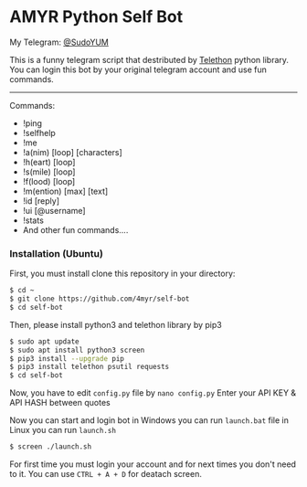 # AMYR Python Self Bot
My Telegram: [@SudoYUM](https://t.me/SudoYUM)

This is a funny telegram script that destributed by [Telethon](https://github.com/LonamiWebs/Telethon) python library.
You can login this bot by your original telegram account and use fun commands.

---
Commands:
  - !ping
  - !selfhelp
  - !me
  - !a(nim) [loop] [characters]
  - !h(eart) [loop]
  -	!s(mile) [loop]
  -	!f(lood) [loop]
  - !m(ention) [max] [text]
  - !id [reply]
  - !ui [@username]
  - !stats
  - And other fun commands....

### Installation (Ubuntu)

First, you must install clone this repository in your directory:
```sh
$ cd ~
$ git clone https://github.com/4myr/self-bot
$ cd self-bot
```

Then, please install python3 and telethon library by pip3
```sh
$ sudo apt update
$ sudo apt install python3 screen
$ pip3 install --upgrade pip
$ pip3 install telethon psutil requests
$ cd self-bot
```

Now, you have to edit `config.py` file by `nano config.py` 
Enter your API KEY & API HASH between quotes

Now you can start and login bot
in Windows you can run `launch.bat` file
in Linux you can run `launch.sh`
```sh
$ screen ./launch.sh
```

For first time you must login your account and for next times you don't need to it.
You can use `CTRL + A + D` for deatach screen.
